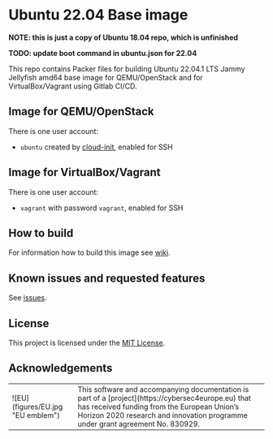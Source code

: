 # Ubuntu 22.04 Base image

**NOTE: this is just a copy of Ubuntu 18.04 repo, which is unfinished**

**TODO: update boot command in ubuntu.json for 22.04**

This repo contains Packer files for building Ubuntu 22.04.1 LTS Jammy Jellyfish amd64 base image for QEMU/OpenStack and for VirtualBox/Vagrant using Gitlab CI/CD.

## Image for QEMU/OpenStack

There is one user account:

*  `ubuntu` created by [cloud-init](https://cloudinit.readthedocs.io/en/latest/), enabled for SSH

## Image for VirtualBox/Vagrant

There is one user account:

*  `vagrant` with password `vagrant`, enabled for SSH

## How to build

For information how to build this image see [wiki](https://gitlab.ics.muni.cz/muni-kypo-images/muni-kypo-images-wiki/-/wikis/How-to-build-an-image-locally).

## Known issues and requested features

See [issues](https://gitlab.ics.muni.cz/muni-kypo-images/ubuntu-22.04/-/issues).

## License

This project is licensed under the [MIT License](LICENSE).

## Acknowledgements

<table>
  <tr>
    <td>![EU](figures/EU.jpg "EU emblem")</td>
    <td>
This software and accompanying documentation is part of a [project](https://cybersec4europe.eu) that has received funding from the European Union’s Horizon 2020 research and innovation programme under grant agreement No. 830929.
</td>
 </table>
